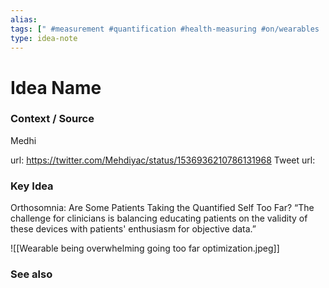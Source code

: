 ```yaml
---
alias: 
tags: [" #measurement #quantification #health-measuring #on/wearables  "]
type: idea-note
---
```

# Idea Name

### Context / Source
Medhi

url: https://twitter.com/Mehdiyac/status/1536936210786131968
Tweet url: 

### Key Idea

Orthosomnia: Are Some Patients Taking the Quantified Self Too Far? “The challenge for clinicians is balancing educating patients on the validity of these devices with patients' enthusiasm for objective data.”

![[Wearable being overwhelming going too far optimization.jpeg]]

### See also
